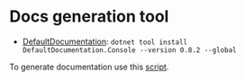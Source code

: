 # Docs generation tool

- [DefaultDocumentation](https://github.com/Doraku/DefaultDocumentation): `dotnet tool install DefaultDocumentation.Console --version 0.8.2 --global`

To generate documentation use this [script](../../Scripts/Docs/Docs%20Generate.ps1).
